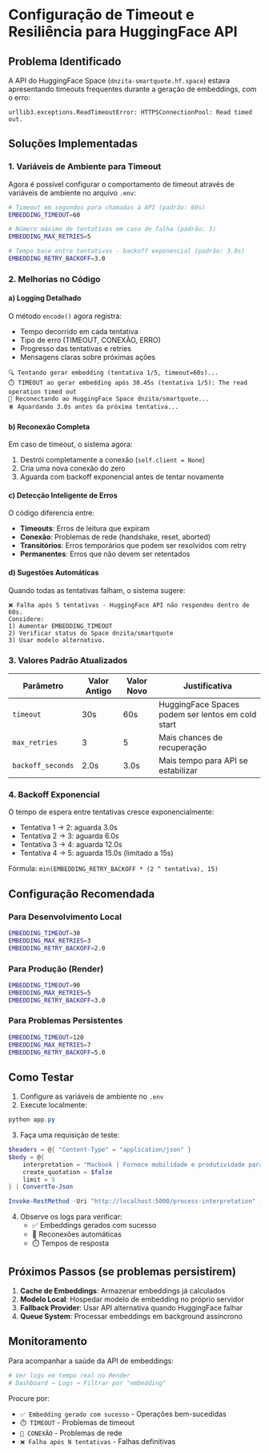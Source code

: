 # Configuração de Timeout e Resiliência para HuggingFace API

## Problema Identificado

A API do HuggingFace Space (`dnzita-smartquote.hf.space`) estava apresentando timeouts frequentes durante a geração de embeddings, com o erro:

```
urllib3.exceptions.ReadTimeoutError: HTTPSConnectionPool: Read timed out.
```

## Soluções Implementadas

### 1. Variáveis de Ambiente para Timeout

Agora é possível configurar o comportamento de timeout através de variáveis de ambiente no arquivo `.env`:

```bash
# Timeout em segundos para chamadas à API (padrão: 60s)
EMBEDDING_TIMEOUT=60

# Número máximo de tentativas em caso de falha (padrão: 5)
EMBEDDING_MAX_RETRIES=5

# Tempo base entre tentativas - backoff exponencial (padrão: 3.0s)
EMBEDDING_RETRY_BACKOFF=3.0
```

### 2. Melhorias no Código

#### a) Logging Detalhado

O método `encode()` agora registra:
- Tempo decorrido em cada tentativa
- Tipo de erro (TIMEOUT, CONEXÃO, ERRO)
- Progresso das tentativas e retries
- Mensagens claras sobre próximas ações

```
🔍 Tentando gerar embedding (tentativa 1/5, timeout=60s)...
⏱️ TIMEOUT ao gerar embedding após 30.45s (tentativa 1/5): The read operation timed out
🔄 Reconectando ao HuggingFace Space dnzita/smartquote...
⏸️ Aguardando 3.0s antes da próxima tentativa...
```

#### b) Reconexão Completa

Em caso de timeout, o sistema agora:
1. Destrói completamente a conexão (`self.client = None`)
2. Cria uma nova conexão do zero
3. Aguarda com backoff exponencial antes de tentar novamente

#### c) Detecção Inteligente de Erros

O código diferencia entre:
- **Timeouts**: Erros de leitura que expiram
- **Conexão**: Problemas de rede (handshake, reset, aborted)
- **Transitórios**: Erros temporários que podem ser resolvidos com retry
- **Permanentes**: Erros que não devem ser retentados

#### d) Sugestões Automáticas

Quando todas as tentativas falham, o sistema sugere:
```
❌ Falha após 5 tentativas - HuggingFace API não respondeu dentro de 60s. 
Considere: 
1) Aumentar EMBEDDING_TIMEOUT
2) Verificar status do Space dnzita/smartquote
3) Usar modelo alternativo.
```

### 3. Valores Padrão Atualizados

| Parâmetro | Valor Antigo | Valor Novo | Justificativa |
|-----------|--------------|------------|---------------|
| `timeout` | 30s | 60s | HuggingFace Spaces podem ser lentos em cold start |
| `max_retries` | 3 | 5 | Mais chances de recuperação |
| `backoff_seconds` | 2.0s | 3.0s | Mais tempo para API se estabilizar |

### 4. Backoff Exponencial

O tempo de espera entre tentativas cresce exponencialmente:
- Tentativa 1 → 2: aguarda 3.0s
- Tentativa 2 → 3: aguarda 6.0s
- Tentativa 3 → 4: aguarda 12.0s
- Tentativa 4 → 5: aguarda 15.0s (limitado a 15s)

Fórmula: `min(EMBEDDING_RETRY_BACKOFF * (2 ^ tentativa), 15)`

## Configuração Recomendada

### Para Desenvolvimento Local
```bash
EMBEDDING_TIMEOUT=30
EMBEDDING_MAX_RETRIES=3
EMBEDDING_RETRY_BACKOFF=2.0
```

### Para Produção (Render)
```bash
EMBEDDING_TIMEOUT=90
EMBEDDING_MAX_RETRIES=5
EMBEDDING_RETRY_BACKOFF=3.0
```

### Para Problemas Persistentes
```bash
EMBEDDING_TIMEOUT=120
EMBEDDING_MAX_RETRIES=7
EMBEDDING_RETRY_BACKOFF=5.0
```

## Como Testar

1. Configure as variáveis de ambiente no `.env`
2. Execute localmente:
```powershell
python app.py
```

3. Faça uma requisição de teste:
```powershell
$headers = @{ "Content-Type" = "application/json" }
$body = @{
    interpretation = "Macbook | Fornece mobilidade e produtividade para a equipe de TI."
    create_quotation = $false
    limit = 5
} | ConvertTo-Json

Invoke-RestMethod -Uri "http://localhost:5000/process-interpretation" -Method POST -Headers $headers -Body $body
```

4. Observe os logs para verificar:
   - ✅ Embeddings gerados com sucesso
   - 🔄 Reconexões automáticas
   - ⏱️ Tempos de resposta

## Próximos Passos (se problemas persistirem)

1. **Cache de Embeddings**: Armazenar embeddings já calculados
2. **Modelo Local**: Hospedar modelo de embedding no próprio servidor
3. **Fallback Provider**: Usar API alternativa quando HuggingFace falhar
4. **Queue System**: Processar embeddings em background assíncrono

## Monitoramento

Para acompanhar a saúde da API de embeddings:

```powershell
# Ver logs em tempo real no Render
# Dashboard → Logs → Filtrar por "embedding"
```

Procure por:
- `✅ Embedding gerado com sucesso` - Operações bem-sucedidas
- `⏱️ TIMEOUT` - Problemas de timeout
- `🔌 CONEXÃO` - Problemas de rede
- `❌ Falha após N tentativas` - Falhas definitivas

